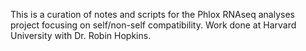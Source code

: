 This is a curation of notes and scripts for the Phlox RNAseq analyses project focusing on self/non-self compatibility.
Work done at Harvard University with Dr. Robin Hopkins.
